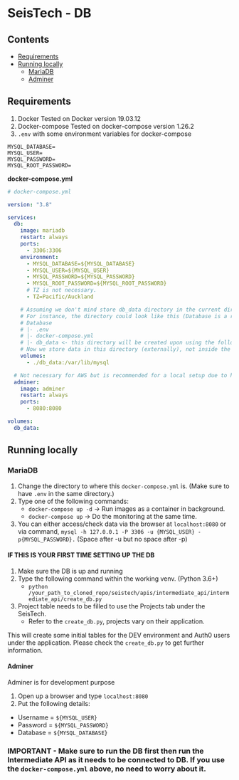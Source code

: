 # SeisTech - DB

## Contents

- [Requirements](#requirements)
- [Running locally](#running-locally)
  - [MariaDB](#mariadb)
  - [Adminer](#adminer)

## Requirements

1. Docker
   Tested on Docker version 19.03.12
2. Docker-compose
   Tested on docker-compose version 1.26.2
3. `.env` with some environment variables for docker-compose

```env
MYSQL_DATABASE=
MYSQL_USER=
MYSQL_PASSWORD=
MYSQL_ROOT_PASSWORD=
```

**docker-compose.yml**

```yml
# docker-compose.yml

version: "3.8"

services:
  db:
    image: mariadb
    restart: always
    ports:
      - 3306:3306
    environment:
      - MYSQL_DATABASE=${MYSQL_DATABASE}
      - MYSQL_USER=${MYSQL_USER}
      - MYSQL_PASSWORD=${MYSQL_PASSWORD}
      - MYSQL_ROOT_PASSWORD=${MYSQL_ROOT_PASSWORD}
      # TZ is not necessary.
      - TZ=Pacific/Auckland

    # Assuming we don't mind store db_data directory in the current directory.
    # For instance, the directory could look like this (Database is a root directory)
    # Database
    # |- .env
    # |- docker-compose.yml
    # |- db_data <- this directory will be created upon using the following volumes command
    # Now we store data in this directory (externally), not inside the docker container.
    volumes:
      - ./db_data:/var/lib/mysql

  # Not necessary for AWS but is recommended for a local setup due to having DB Viewer via a web browser
  adminer:
    image: adminer
    restart: always
    ports:
      - 8080:8080

volumes:
  db_data:
```

## Running locally

### MariaDB

1. Change the directory to where this `docker-compose.yml` is. (Make sure to have `.env` in the same directory.)
2. Type one of the following commands:
   - `docker-compose up -d` -> Run images as a container in background.
   - `docker-compose up` -> Do the monitoring at the same time.
3. You can either access/check data via the browser at `localhost:8080` or via command, `mysql -h 127.0.0.1 -P 3306 -u {MYSQL_USER} -p{MYSQL_PASSWORD}.` (Space after -u but no space after -p)

#### IF THIS IS YOUR FIRST TIME SETTING UP THE DB

1. Make sure the DB is up and running
2. Type the following command within the working venv. (Python 3.6+)
   - `python /your_path_to_cloned_repo/seistech/apis/intermediate_api/intermediate_api/create_db.py`
3. Project table needs to be filled to use the Projects tab under the SeisTech.
   - Refer to the `create_db.py`, projects vary on their application.

This will create some initial tables for the DEV environment and Auth0 users under the application.
Please check the `create_db.py` to get further information.

#### Adminer

Adminer is for development purpose

1. Open up a browser and type `localhost:8080`
2. Put the following details:

- Username = `${MYSQL_USER}`
- Password = `${MYSQL_PASSWORD}`
- Database = `${MYSQL_DATABASE}`

### IMPORTANT - Make sure to run the DB first then run the Intermediate API as it needs to be connected to DB. If you use the `docker-compose.yml` above, no need to worry about it.
